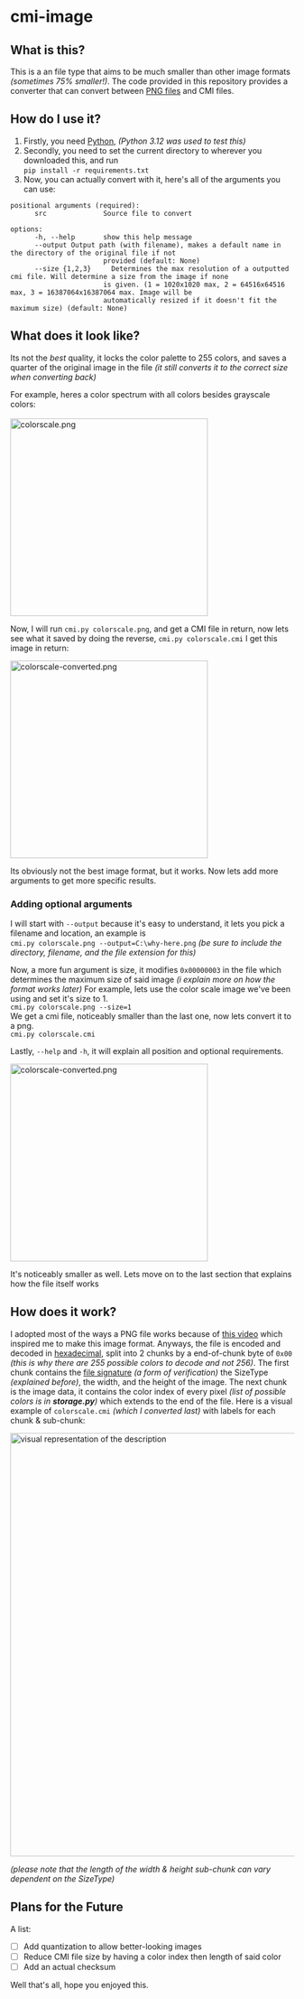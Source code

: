 # cmi-image

## What is this?
This is a an file type that aims to be much smaller than other image formats *(sometimes 75% smaller!)*. The code provided in this repository provides a converter that can convert between [PNG files](https://en.wikipedia.org/wiki/PNG) and CMI files.

## How do I use it?
1. Firstly, you need [Python](https://www.python.org/downloads/), *(Python 3.12 was used to test this)*
2. Secondly, you need to set the current directory to wherever you downloaded this, and run
<br>`pip install -r requirements.txt`<br>
4. Now, you can actually convert with it, here's all of the arguments you can use:

```
positional arguments (required):
	  src              Source file to convert

options:
	  -h, --help       show this help message
	  --output Output path (with filename), makes a default name in the directory of the original file if not
	                   provided (default: None)
	  --size {1,2,3}     Determines the max resolution of a outputted cmi file. Will determine a size from the image if none
	                   is given. (1 = 1020x1020 max, 2 = 64516x64516 max, 3 = 16387064x16387064 max. Image will be
	                   automatically resized if it doesn't fit the maximum size) (default: None)
```

## What does it look like?
Its not the *best* quality, it locks the color palette to 255 colors, and saves a quarter of the original image in the file *(it still converts it to the correct size when converting back)*

For example, heres a color spectrum with all colors besides grayscale colors:
<br><br><img src="https://i.postimg.cc/wjyW5sG4/colorscale.png" alt="colorscale.png" width="350"> 

Now, I will run `cmi.py colorscale.png`, and get a CMI file in return, now lets see what it saved by doing the reverse, `cmi.py colorscale.cmi`
I get this image in return:

<img src="https://i.postimg.cc/Jz59HXHw/rainbowres-converted.png" alt="colorscale-converted.png" width="350"> 

Its obviously not the best image format, but it works. Now lets add more arguments to get more specific results.

### Adding optional arguments
I will start with `--output` because it's easy to understand, it lets you pick a filename and location, an example is <br>`cmi.py colorscale.png --output=C:\why-here.png`
*(be sure to include the directory, filename, and the file extension for this)*

Now, a more fun argument is size, it modifies `0x00000003` in the file which determines the maximum size of said image *(i explain more on how the format works later)* For example, lets use the color scale image we've been using and set it's size to 1.
<br>`cmi.py colorscale.png --size=1`<br>
We get a cmi file, noticeably smaller than the last one, now lets convert it to a png.
<br>`cmi.py colorscale.cmi`<br>

Lastly, `--help` and `-h`, it will explain all position and optional requirements.

<img src="https://i.postimg.cc/wxPVFBY1/rainbowres-converted.png" alt="colorscale-converted.png" width="350"> 

It's noticeably smaller as well. Lets move on to the last section that explains how the file itself works

## How does it work?
I adopted most of the ways a PNG file works because of [this video](https://www.youtube.com/watch?v=-Rdo8KAHgoE) which inspired me to make this image format. Anyways, the file is encoded and decoded in [hexadecimal](https://en.wikipedia.org/wiki/Hexadecimal), split into 2 chunks by a end-of-chunk byte of `0x00` *(this is why there are 255 possible colors to decode and not 256)*. The first chunk contains the [file signature](https://en.wikipedia.org/wiki/File_signature) *(a form of verification)* the SizeType *(explained before)*, the width, and the height of the image. The next chunk is the image data, it contains the color index of every pixel *(list of possible colors is in **storage.py**)* which extends to the end of the file. 
Here is a visual example of `colorscale.cmi` *(which I converted last)* with labels for each chunk & sub-chunk:

<img src="https://i.postimg.cc/FRXM7K6f/Untitled.png" alt="visual representation of the description" width="750"> 

*(please note that the length of the width & height sub-chunk can vary dependent on the SizeType)*

## Plans for the Future
A list:

 - [ ] Add quantization to allow better-looking images
 - [ ] Reduce CMI file size by having a color index then length of said color
 - [ ] Add an actual checksum

Well that's all, hope you enjoyed this.
